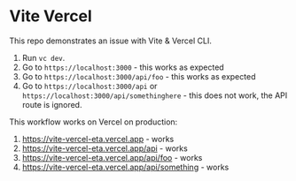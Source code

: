 # Vite Vercel

This repo demonstrates an issue with Vite & Vercel CLI. 

1. Run `vc dev`.
2. Go to `https://localhost:3000` - this works as expected
3. Go to `https://localhost:3000/api/foo` - this works as expected
4. Go to `https://localhost:3000/api` or `https://localhost:3000/api/somethinghere` - this does not work, the API route is ignored.

This workflow works on Vercel on production:

1. https://vite-vercel-eta.vercel.app - works
2. https://vite-vercel-eta.vercel.app/api - works
3. https://vite-vercel-eta.vercel.app/api/foo - works
4. https://vite-vercel-eta.vercel.app/api/something - works